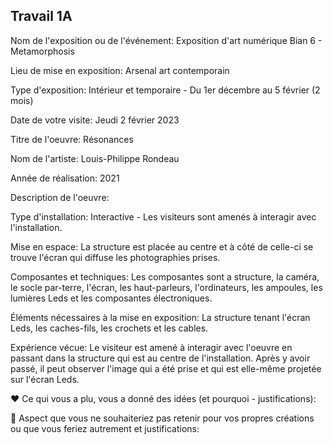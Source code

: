 ## Travail 1A
Nom de l'exposition ou de l'événement:	Exposition d'art numérique Bian 6 - Metamorphosis

Lieu de mise en exposition: Arsenal art contemporain

Type d'exposition: Intérieur et temporaire - Du 1er décembre au 5 février (2 mois)

Date de votre visite: Jeudi 2 février 2023

Titre de l'oeuvre: Résonances

Nom de l'artiste: Louis-Philippe Rondeau

Année de réalisation: 2021

Description de l'oeuvre: 

Type d'installation: Interactive - Les visiteurs sont amenés à interagir avec l'installation. 

Mise en espace: La structure est placée au centre et à côté de celle-ci se trouve l'écran qui diffuse les photographies prises. 

Composantes et techniques: Les composantes sont a structure, la caméra, le socle par-terre, l'écran, les haut-parleurs, l'ordinateurs, les ampoules, les lumières Leds et les composantes électroniques.

Éléments nécessaires à la mise en exposition:	La structure tenant l'écran Leds, les caches-fils, les crochets et les cables. 

Expérience vécue: Le visiteur est amené à interagir avec l'oeuvre en passant dans la structure qui est au centre de l'installation. Après y avoir passé, il peut observer l'image qui a été prise et qui est elle-même projetée sur l'écran Leds. 

❤️ Ce qui vous a plu, vous a donné des idées (et pourquoi - justifications):

🤔 Aspect que vous ne souhaiteriez pas retenir pour vos propres créations ou que vous feriez autrement et justifications:	
